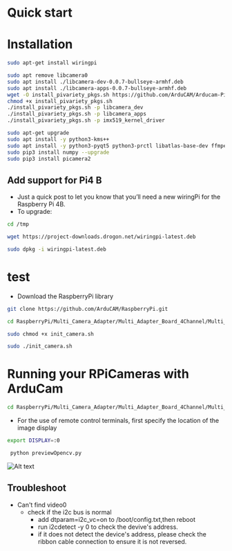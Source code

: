 # Quick start

# Installation
```Bash
sudo apt-get install wiringpi
```
<!-- ```Bash
sudo apt-get install libopencv-dev
``` -->
```Bash
sudo apt remove libcamera0
sudo apt install ./libcamera-dev-0.0.7-bullseye-armhf.deb
sudo apt install ./libcamera-apps-0.0.7-bullseye-armhf.deb
wget -O install_pivariety_pkgs.sh https://github.com/ArduCAM/Arducam-Pivariety-V4L2-Driver/releases/download/install_script/install_pivariety_pkgs.sh
chmod +x install_pivariety_pkgs.sh
./install_pivariety_pkgs.sh -p libcamera_dev
./install_pivariety_pkgs.sh -p libcamera_apps
./install_pivariety_pkgs.sh -p imx519_kernel_driver
```
```Bash
sudo apt-get upgrade
sudo apt install -y python3-kms++
sudo apt install -y python3-pyqt5 python3-prctl libatlas-base-dev ffmpeg
sudo pip3 install numpy --upgrade
sudo pip3 install picamera2
```
## Add support for Pi4 B
- Just a quick post to let you know that you’ll need a new wiringPi for the Raspberry Pi 4B.
- To upgrade:
```bash
cd /tmp
```
```bash
wget https://project-downloads.drogon.net/wiringpi-latest.deb
```
```bash
sudo dpkg -i wiringpi-latest.deb
```
# test

- Download the RaspberryPi library 

```Bash
git clone https://github.com/ArduCAM/RaspberryPi.git
```
```Bash
cd RaspberryPi/Multi_Camera_Adapter/Multi_Adapter_Board_4Channel/Multi_Camera_Adapter_V2.2_python/ 
```
```Bash
sudo chmod +x init_camera.sh
```
```Bash
sudo ./init_camera.sh
```

# Running your RPiCameras with ArduCam
```Bash
cd RaspberryPi/Multi_Camera_Adapter/Multi_Adapter_Board_4Channel/Multi_Camera_Adapter_V2.2_python/ 
```
* For the use of remote control terminals, first specify the location of the image display
```Bash
export DISPLAY=:0
```
```Bash
 python previewOpencv.py
```
![Alt text](https://github.com/ArduCAM/RaspberryPi/blob/master/data/Multi_Camera_Adapter_Board_openCV3.0.png)


## Troubleshoot
- Can't find video0 
	- check if the i2c bus is normal
		- add dtparam=i2c_vc=on to /boot/config.txt,then reboot 
		- run i2cdetect -y 0 to check the devive's address.
		- if it does not detect the device's address, please check the ribbon cable connection to ensure it is not reversed.
		

